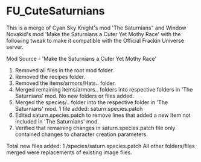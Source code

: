# FU_CuteSaturnians

This is a merge of Cyan Sky Knight's mod 'The Saturnians" and Window Novakid's mod 'Make the Saturnians a Cuter Yet Mothy Race' with the following tweak to make it compatible with the Official Frackin Universe server.

Mod Source - 'Make the Saturnians a Cuter Yet Mothy Race'
  1.  Removed all files in the root mod folder.
  2.  Removed the recipes folder.
  3.  Removed the items/armors/Hats.. folder.
  4.  Merged remaining items/armors.. folders into respective folders in 'The Saturnians' mod.  No new folders or files added.
  5.  Merged the species/.. folder into the respective folder in 'The Saturnians' mod.  1 file added:  saturn.species.patch
  6.  Edited saturn.species.patch to remove lines that added a new Item not included in 'The Saturnians' mod.
  7.  Verified that remaining changes in saturn.species.patch file only contained changes to character creation parameters.
  
  Total new files added:  1  /species/saturn.species.patch
  All other folders/files merged were replacements of existing image files.
